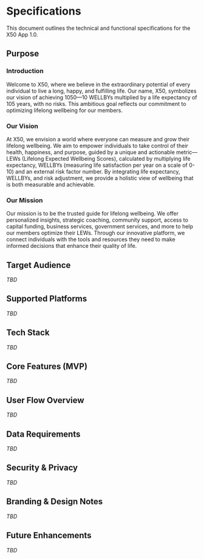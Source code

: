 
# Specifications

This document outlines the technical and functional specifications for the X50 App 1.0.


## Purpose

### Introduction
Welcome to X50, where we believe in the extraordinary potential of every individual to live a long, happy, and fulfilling life. Our name, X50, symbolizes our vision of achieving 1050—10 WELLBYs multiplied by a life expectancy of 105 years, with no risks. This ambitious goal reflects our commitment to optimizing lifelong wellbeing for our members.

### Our Vision
At X50, we envision a world where everyone can measure and grow their lifelong wellbeing. We aim to empower individuals to take control of their health, happiness, and purpose, guided by a unique and actionable metric—LEWs (Lifelong Expected Wellbeing Scores), calculated by multiplying life expectancy, WELLBYs (measuring life satisfaction per year on a scale of 0-10) and an external risk factor number. By integrating life expectancy, WELLBYs, and risk adjustment, we provide a holistic view of wellbeing that is both measurable and achievable.

### Our Mission
Our mission is to be the trusted guide for lifelong wellbeing. We offer personalized insights, strategic coaching, community support, access to capital funding, business services, government services, and more to help our members optimize their LEWs. Through our innovative platform, we connect individuals with the tools and resources they need to make informed decisions that enhance their quality of life.

## Target Audience
_TBD_

## Supported Platforms
_TBD_

## Tech Stack
_TBD_

## Core Features (MVP)
_TBD_

## User Flow Overview
_TBD_

## Data Requirements
_TBD_

## Security & Privacy
_TBD_

## Branding & Design Notes
_TBD_

## Future Enhancements
_TBD_

